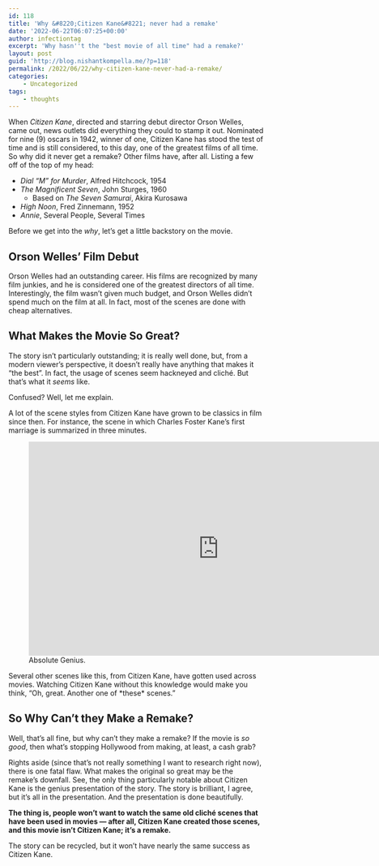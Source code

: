 ```yaml
---
id: 118
title: 'Why &#8220;Citizen Kane&#8221; never had a remake'
date: '2022-06-22T06:07:25+00:00'
author: infectiontag
excerpt: 'Why hasn''t the "best movie of all time" had a remake?'
layout: post
guid: 'http://blog.nishantkompella.me/?p=118'
permalink: /2022/06/22/why-citizen-kane-never-had-a-remake/
categories:
    - Uncategorized
tags:
    - thoughts
---
```


When *Citizen Kane*, directed and starring debut director Orson Welles, came out, news outlets did everything they could to stamp it out. Nominated for nine (9) oscars in 1942, winner of one, Citizen Kane has stood the test of time and is still considered, to this day, one of the greatest films of all time. So why did it never get a remake? Other films have, after all. Listing a few off of the top of my head:

- *Dial “M” for Murder*, Alfred Hitchcock, 1954
- *The Magnificent Seven*, John Sturges, 1960
    - Based on *The Seven Samurai*, Akira Kurosawa
- *High Noon*, Fred Zinnemann, 1952
- *Annie*, Several People, Several Times

Before we get into the *why*, let’s get a little backstory on the movie.

## Orson Welles’ Film Debut

Orson Welles had an outstanding career. His films are recognized by many film junkies, and he is considered one of the greatest directors of all time. Interestingly, the film wasn’t given much budget, and Orson Welles didn’t spend much on the film at all. In fact, most of the scenes are done with cheap alternatives.

## What Makes the Movie So Great?

The story isn’t particularly outstanding; it is really well done, but, from a modern viewer’s perspective, it doesn’t really have anything that makes it “the best”. In fact, the usage of scenes seem hackneyed and cliché. But that’s what it *seems* like.

Confused? Well, let me explain.

A lot of the scene styles from Citizen Kane have grown to be classics in film since then. For instance, the scene in which Charles Foster Kane’s first marriage is summarized in three minutes.

<figure class="wp-block-embed is-type-video is-provider-youtube wp-block-embed-youtube wp-embed-aspect-16-9 wp-has-aspect-ratio"><div class="wp-block-embed__wrapper"><iframe allow="accelerometer; autoplay; clipboard-write; encrypted-media; gyroscope; picture-in-picture" allowfullscreen="" frameborder="0" height="422" loading="lazy" src="https://www.youtube.com/embed/Rfl2M8B9WA8?feature=oembed" title="Citizen Kane - A Marriage Just Like Any Other Scene (4/10) | Movieclips" width="750"></iframe></div><figcaption>Absolute Genius.</figcaption></figure>Several other scenes like this, from Citizen Kane, have gotten used across movies. Watching Citizen Kane without this knowledge would make you think, “Oh, great. Another one of *these* scenes.”

## So Why Can’t they Make a Remake?

Well, that’s all fine, but why can’t they make a remake? If the movie is *so good*, then what’s stopping Hollywood from making, at least, a cash grab?

Rights aside (since that’s not really something I want to research right now), there is one fatal flaw. What makes the original so great may be the remake’s downfall. See, the only thing particularly notable about Citizen Kane is the genius presentation of the story. The story is brilliant, I agree, but it’s all in the presentation. And the presentation is done beautifully.

**The thing is, people won’t want to watch the same old cliché scenes that have been used in movies — after all, Citizen Kane created those scenes, and this movie isn’t Citizen Kane; it’s a remake.**

The story can be recycled, but it won’t have nearly the same success as Citizen Kane.